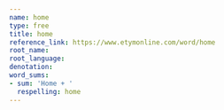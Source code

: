```yaml
---
name: home
type: free
title: home
reference_link: https://www.etymonline.com/word/home
root_name: 
root_language: 
denotation: 
word_sums:
- sum: 'Home + '
  respelling: home
---
```

